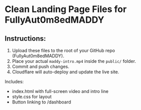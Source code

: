 
# Clean Landing Page Files for FullyAut0m8edMADDY

## Instructions:
1. Upload these files to the root of your GitHub repo (FullyAut0m8edMADDY).
2. Place your actual `maddy-intro.mp4` inside the `public/` folder.
3. Commit and push changes.
4. Cloudflare will auto-deploy and update the live site.

Includes:
- index.html with full-screen video and intro line
- style.css for layout
- Button linking to /dashboard

